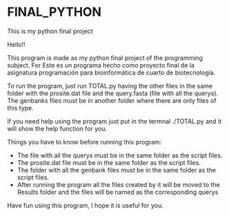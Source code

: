 # FINAL_PYTHON
This is my python final project 


Hello!!

This program is made as my python final project of the programming subject.
For 
Este es un programa hecho como proyecto final de la asignatura programación para bioinformática de cuarto de biotecnología.

To run the program, just run TOTAL.py having the other files in the same folder with the prosite.dat file and the query.fasta (file with all the querys). The genbanks files must be in another folder where there are only files of this type.

If you need help using the program just put in the termnal ./TOTAL.py and it will show the help function for you.

Things you have to know before running this program:
- The file with all the querys must be in the same folder as the script files.
- The prosite.dat file must be in the same folder as the script files.
- The folder with all the genbank files must be in the same folder as the script files.
- After running the program all the files created by it will be moved to the Results folder and the files will be named as the corresponding querys

Have fun using this program, I hope it is useful for you.

